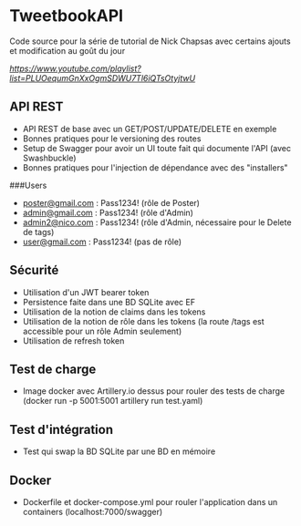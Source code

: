 # TweetbookAPI

Code source pour la série de tutorial de Nick Chapsas avec certains ajouts et modification au goût du jour

_https://www.youtube.com/playlist?list=PLUOequmGnXxOgmSDWU7Tl6iQTsOtyjtwU_

## API REST
* API REST de base avec un GET/POST/UPDATE/DELETE en exemple
* Bonnes pratiques pour le versioning des routes
* Setup de Swagger pour avoir un UI toute fait qui documente l'API (avec Swashbuckle)
* Bonnes pratiques pour l'injection de dépendance avec des "installers"

###Users
* poster@gmail.com : Pass1234! (rôle de Poster)
* admin@gmail.com : Pass1234! (rôle d'Admin)
* admin2@nico.com : Pass1234! (rôle d'Admin, nécessaire pour le Delete de tags)
* user@gmail.com : Pass1234! (pas de rôle)

## Sécurité
* Utilisation d'un JWT bearer token
* Persistence faite dans une BD SQLite avec EF
* Utilisation de la notion de claims dans les tokens
* Utilisation de la notion de rôle dans les tokens (la route /tags est accessible pour un rôle Admin seulement)
* Utilisation de refresh token

## Test de charge
* Image docker avec Artillery.io dessus pour rouler des tests de charge (docker run -p 5001:5001 artillery run test.yaml)

## Test d'intégration
* Test qui swap la BD SQLite par une BD en mémoire

## Docker
* Dockerfile et docker-compose.yml pour rouler l'application dans un containers (localhost:7000/swagger)